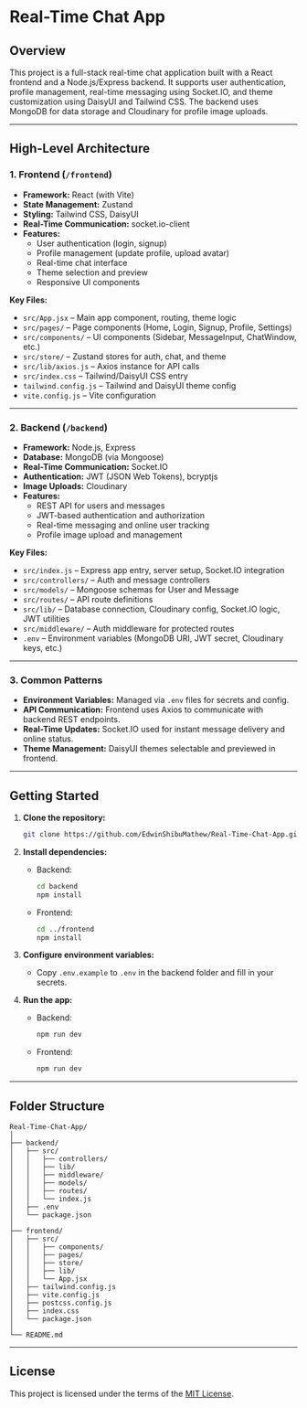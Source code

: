 # Real-Time Chat App

## Overview

This project is a full-stack real-time chat application built with a React frontend and a Node.js/Express backend. It supports user authentication, profile management, real-time messaging using Socket.IO, and theme customization using DaisyUI and Tailwind CSS. The backend uses MongoDB for data storage and Cloudinary for profile image uploads.

---

## High-Level Architecture

### 1. **Frontend (`/frontend`)**

- **Framework:** React (with Vite)
- **State Management:** Zustand
- **Styling:** Tailwind CSS, DaisyUI
- **Real-Time Communication:** socket.io-client
- **Features:**
  - User authentication (login, signup)
  - Profile management (update profile, upload avatar)
  - Real-time chat interface
  - Theme selection and preview
  - Responsive UI components

**Key Files:**

- `src/App.jsx` – Main app component, routing, theme logic
- `src/pages/` – Page components (Home, Login, Signup, Profile, Settings)
- `src/components/` – UI components (Sidebar, MessageInput, ChatWindow, etc.)
- `src/store/` – Zustand stores for auth, chat, and theme
- `src/lib/axios.js` – Axios instance for API calls
- `src/index.css` – Tailwind/DaisyUI CSS entry
- `tailwind.config.js` – Tailwind and DaisyUI theme config
- `vite.config.js` – Vite configuration

---

### 2. **Backend (`/backend`)**

- **Framework:** Node.js, Express
- **Database:** MongoDB (via Mongoose)
- **Real-Time Communication:** Socket.IO
- **Authentication:** JWT (JSON Web Tokens), bcryptjs
- **Image Uploads:** Cloudinary
- **Features:**
  - REST API for users and messages
  - JWT-based authentication and authorization
  - Real-time messaging and online user tracking
  - Profile image upload and management

**Key Files:**

- `src/index.js` – Express app entry, server setup, Socket.IO integration
- `src/controllers/` – Auth and message controllers
- `src/models/` – Mongoose schemas for User and Message
- `src/routes/` – API route definitions
- `src/lib/` – Database connection, Cloudinary config, Socket.IO logic, JWT utilities
- `src/middleware/` – Auth middleware for protected routes
- `.env` – Environment variables (MongoDB URI, JWT secret, Cloudinary keys, etc.)

---

### 3. **Common Patterns**

- **Environment Variables:** Managed via `.env` files for secrets and config.
- **API Communication:** Frontend uses Axios to communicate with backend REST endpoints.
- **Real-Time Updates:** Socket.IO used for instant message delivery and online status.
- **Theme Management:** DaisyUI themes selectable and previewed in frontend.

---

## Getting Started

1. **Clone the repository:**

   ```sh
   git clone https://github.com/EdwinShibuMathew/Real-Time-Chat-App.git
   ```

2. **Install dependencies:**

   - Backend:
     ```sh
     cd backend
     npm install
     ```
   - Frontend:
     ```sh
     cd ../frontend
     npm install
     ```

3. **Configure environment variables:**

   - Copy `.env.example` to `.env` in the backend folder and fill in your secrets.

4. **Run the app:**
   - Backend:
     ```sh
     npm run dev
     ```
   - Frontend:
     ```sh
     npm run dev
     ```

---

## Folder Structure

```
Real-Time-Chat-App/
│
├── backend/
│   ├── src/
│   │   ├── controllers/
│   │   ├── lib/
│   │   ├── middleware/
│   │   ├── models/
│   │   ├── routes/
│   │   └── index.js
│   ├── .env
│   └── package.json
│
├── frontend/
│   ├── src/
│   │   ├── components/
│   │   ├── pages/
│   │   ├── store/
│   │   ├── lib/
│   │   └── App.jsx
│   ├── tailwind.config.js
│   ├── vite.config.js
│   ├── postcss.config.js
│   ├── index.css
│   └── package.json
│
└── README.md
```

---

## License

This project is licensed under the terms of the [MIT License](./LICENSE).

